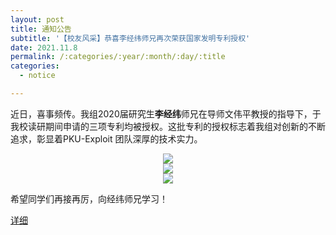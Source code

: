 ```yaml
---
layout: post
title: 通知公告
subtitle: '【校友风采】恭喜李经纬师兄再次荣获国家发明专利授权'
date: 2021.11.8
permalink: /:categories/:year/:month/:day/:title
categories:
  - notice

---
```


近日，喜事频传。我组2020届研究生**李经纬**师兄在导师文伟平教授的指导下，于我校读研期间申请的三项专利均被授权。这批专利的授权标志着我组对创新的不断追求，彰显着PKU-Exploit 团队深厚的技术实力。

<div align=center>
<img src="https://github.com/xxycfhb/pku_exploit_files/blob/main/%E4%B8%93%E5%88%A91.png?raw=true"/>
</div>

<div align=center>
<img src="https://github.com/xxycfhb/pku_exploit_files/blob/main/%E4%B8%93%E5%88%A92.png?raw=true"/>
</div>

<div align=center>
<img src="https://github.com/xxycfhb/pku_exploit_files/blob/main/%E4%B8%93%E5%88%A93.png?raw=true"/>
</div>

希望同学们再接再厉，向经纬师兄学习！

[详细](https://mp.weixin.qq.com/s/jUKUqccmWPT4PjEUiVFBSA)

